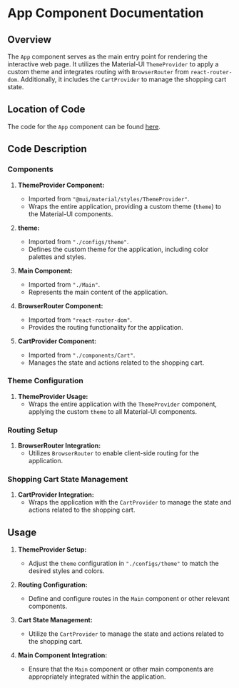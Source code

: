 # App Component Documentation

## Overview
The `App` component serves as the main entry point for rendering the interactive web page. It utilizes the Material-UI `ThemeProvider` to apply a custom theme and integrates routing with `BrowserRouter` from `react-router-dom`. Additionally, it includes the `CartProvider` to manage the shopping cart state.

## Location of Code
The code for the `App` component can be found [here](https://github.com/nainisha-b/slash/blob/main/client/src/App.js).

## Code Description

### Components
1. **ThemeProvider Component:**
   - Imported from `"@mui/material/styles/ThemeProvider"`.
   - Wraps the entire application, providing a custom theme (`theme`) to the Material-UI components.

2. **theme:**
   - Imported from `"./configs/theme"`.
   - Defines the custom theme for the application, including color palettes and styles.

3. **Main Component:**
   - Imported from `"./Main"`.
   - Represents the main content of the application.

4. **BrowserRouter Component:**
   - Imported from `"react-router-dom"`.
   - Provides the routing functionality for the application.

5. **CartProvider Component:**
   - Imported from `"./components/Cart"`.
   - Manages the state and actions related to the shopping cart.

### Theme Configuration
1. **ThemeProvider Usage:**
   - Wraps the entire application with the `ThemeProvider` component, applying the custom `theme` to all Material-UI components.

### Routing Setup
1. **BrowserRouter Integration:**
   - Utilizes `BrowserRouter` to enable client-side routing for the application.

### Shopping Cart State Management
1. **CartProvider Integration:**
   - Wraps the application with the `CartProvider` to manage the state and actions related to the shopping cart.

## Usage
1. **ThemeProvider Setup:**
   - Adjust the `theme` configuration in `"./configs/theme"` to match the desired styles and colors.

2. **Routing Configuration:**
   - Define and configure routes in the `Main` component or other relevant components.

3. **Cart State Management:**
   - Utilize the `CartProvider` to manage the state and actions related to the shopping cart.

4. **Main Component Integration:**
   - Ensure that the `Main` component or other main components are appropriately integrated within the application.
